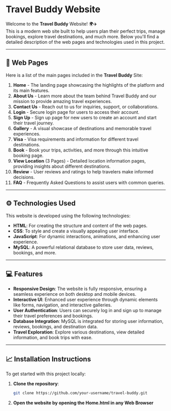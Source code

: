 # Travel Buddy Website

Welcome to the **Travel Buddy** Website! 🌍✈️  
This is a modern web site built to help users plan their perfect trips, manage bookings, explore travel destinations, and much more. Below you'll find a detailed description of the web pages and technologies used in this project.

---

## 📜 Web Pages

Here is a list of the main pages included in the **Travel Buddy** Site:

1. **Home** - The landing page showcasing the highlights of the platform and its main features.
2. **About Us** - Learn more about the team behind Travel Buddy and our mission to provide amazing travel experiences.
3. **Contact Us** - Reach out to us for inquiries, support, or collaborations.
4. **Login** - Secure login page for users to access their account.
5. **Sign Up** - Sign up page for new users to create an account and start their travel journey.
6. **Gallery** - A visual showcase of destinations and memorable travel experiences.
7. **Visa** - Visa requirements and information for different travel destinations.
8. **Book** - Book your trips, activities, and more through this intuitive booking page.
9. **View Location** (3 Pages) - Detailed location information pages, providing insights about different destinations.
10. **Review** - User reviews and ratings to help travelers make informed decisions.
11. **FAQ** - Frequently Asked Questions to assist users with common queries.

---

## ⚙️ Technologies Used

This website is developed using the following technologies:

- **HTML**: For creating the structure and content of the web pages.
- **CSS**: To style and create a visually appealing user interface.
- **JavaScript**: For dynamic interactions, animations, and enhancing user experience.
- **MySQL**: A powerful relational database to store user data, reviews, bookings, and more.

---

## 💻 Features

- **Responsive Design**: The website is fully responsive, ensuring a seamless experience on both desktop and mobile devices.
- **Interactive UI**: Enhanced user experience through dynamic elements like forms, navigation, and interactive galleries.
- **User Authentication**: Users can securely log in and sign up to manage their travel preferences and bookings.
- **Database Integration**: MySQL is integrated for storing user information, reviews, bookings, and destination data.
- **Travel Exploration**: Explore various destinations, view detailed information, and book trips with ease.

---

## 📈 Installation Instructions

To get started with this project locally:

1. **Clone the repository**:
   ```bash
   git clone https://github.com/your-username/travel-buddy.git
2. **Open the website by opening the Home.html in any Web Browser**
